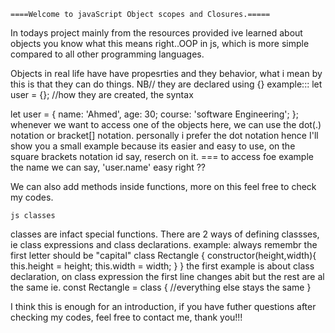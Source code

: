 	====Welcome to javaScript Object scopes and Closures.=====

In todays project mainly from the resources provided ive learned about objects you know what this means right..OOP in js, which is more simple compared to all other programming languages.

Objects in real life have have propesrties and they behavior, what i mean by this is that they can do things. NB// they are declared using {}
	example:::
let user = {}; //how they are created, the syntax

let user = {
name: 'Ahmed',
age: 30;
course: 'software Engineering';
};
	whenever we want to access one of the objects here, we can use the dot(.) notation or bracket[] notation. personally i prefer the dot notation hence I'll show you a small example because its easier and easy to use, on the square brackets notation id say, reserch on it.
=== to access foe example the name we can say, 'user.name' easy right ??

We can also add methods inside functions, more on this feel free to check my codes.

	js classes
classes are infact special functions. There are 2 ways of defining classses, ie class expressions and class declarations.
example: always remembr the first letter should be "capital"
	class Rectangle {
	constructor(height,width){
	this.height = height;
	this.width = width;
}
}
	the first example is about class declaration, on class expression the first line changes abit but the rest are al the same ie.
	const Rectangle = class {
	//everything else stays the same
}

I think this is enough for an introduction, if you have futher questions after checking my codes, feel free to contact me, thank you!!!

